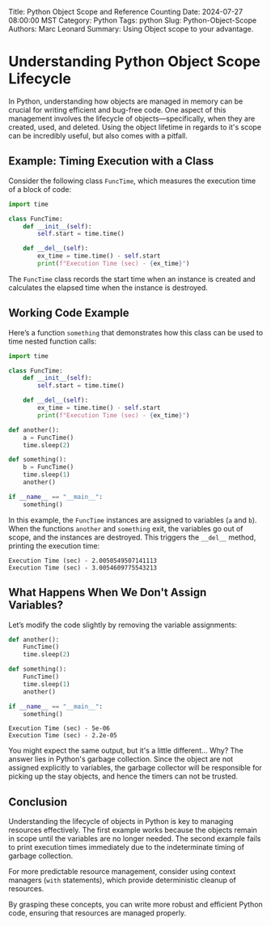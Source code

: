 Title: Python Object Scope and Reference Counting
Date: 2024-07-27 08:00:00 MST
Category: Python
Tags: python
Slug: Python-Object-Scope
Authors: Marc Leonard
Summary: Using Object scope to your advantage.


# Understanding Python Object Scope Lifecycle

In Python, understanding how objects are managed in memory can be crucial for writing efficient and bug-free code. One aspect of this management involves the lifecycle of objects—specifically, when they are created, used, and deleted. Using the object lifetime in regards to it's scope can be incredibly useful, but also comes with a pitfall.

## Example: Timing Execution with a Class

Consider the following class `FuncTime`, which measures the execution time of a block of code:

```python
import time

class FuncTime:
	def __init__(self):
		self.start = time.time()

	def __del__(self):
		ex_time = time.time() - self.start
		print(f"Execution Time (sec) - {ex_time}")

```

The `FuncTime` class records the start time when an instance is created and calculates the elapsed time when the instance is destroyed. 

## Working Code Example

Here’s a function `something` that demonstrates how this class can be used to time nested function calls:

```python
import time

class FuncTime:
	def __init__(self):
		self.start = time.time()

	def __del__(self):
		ex_time = time.time() - self.start
		print(f"Execution Time (sec) - {ex_time}")

def another():
	a = FuncTime()
	time.sleep(2)

def something():
	b = FuncTime()
	time.sleep(1)
	another()

if __name__ == "__main__":
	something()
```

In this example, the `FuncTime` instances are assigned to variables (`a` and `b`). When the functions `another` and `something` exit, the variables go out of scope, and the instances are destroyed. This triggers the `__del__` method, printing the execution time:

```
Execution Time (sec) - 2.0050549507141113
Execution Time (sec) - 3.0054609775543213
```

## What Happens When We Don't Assign Variables?

Let’s modify the code slightly by removing the variable assignments:

```python
def another():
    FuncTime()
    time.sleep(2)

def something():
    FuncTime()
    time.sleep(1)
    another()

if __name__ == "__main__":
    something()
```

```
Execution Time (sec) - 5e-06
Execution Time (sec) - 2.2e-05
```

You might expect the same output, but it's a little different... Why? The answer lies in Python's garbage collection. Since the object are not assigned explicitly to variables, the garbage collector will be responsible for picking up the stay objects, and hence the timers can not be trusted.

## Conclusion

Understanding the lifecycle of objects in Python is key to managing resources effectively. The first example works because the objects remain in scope until the variables are no longer needed. The second example fails to print execution times immediately due to the indeterminate timing of garbage collection.

For more predictable resource management, consider using context managers (`with` statements), which provide deterministic cleanup of resources.

By grasping these concepts, you can write more robust and efficient Python code, ensuring that resources are managed properly.

